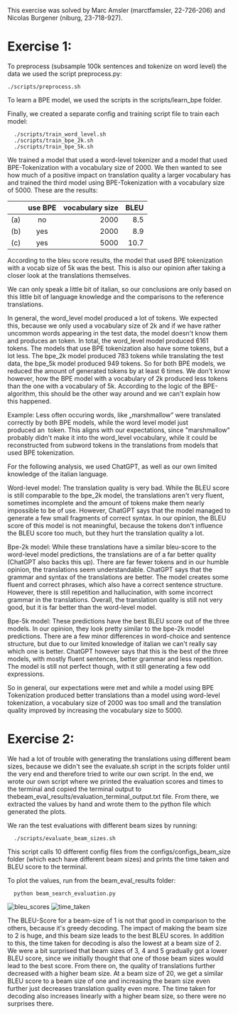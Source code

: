 This exercise was solved by Marc Amsler (marctfamsler, 22-726-206) and Nicolas Burgener (niburg, 23-718-927).

# Exercise 1:

To preprocess (subsample 100k sentences and tokenize on word level) the data we used the script preprocess.py:

    ./scripts/preprocess.sh

To learn a BPE model, we used the scripts in the scripts/learn_bpe folder.

Finally, we created a separate config and training script file to train each model:

      ./scripts/train_word_level.sh
      ./scripts/train_bpe_2k.sh
      ./scripts/train_bpe_5k.sh

We trained a model that used a word-level tokenizer and a model that used BPE-Tokenization with a vocabulary size of 2000. We then wanted to see how much of a positive impact on translation quality a larger vocabulary has and trained the third model using BPE-Tokenization with a vocabulary size of 5000. These are the results:


|       |  use BPE  | vocabulary size | BLEU |
|:------|:---------:|----------------:|-----:|
| (a)   | no        | 2000            | 8.5  |
| (b)   | yes       | 2000            | 8.9  |
| (c)   | yes       | 5000            | 10.7 |

According to the bleu score results, the model that used BPE tokenization with a vocab size of 5k was the best. This is also our opinion after taking a closer look at the translations themselves.

We can only speak a little bit of italian, so our conclusions are only based on this little bit of language knowledge and the comparisons to the reference translations.

In general, the word_level model produced a lot of <unk> tokens. We expected this, because we only used a vocabulary size of 2k and if we have rather uncommon words appearing in the test data, the model doesn't know them and produces an <unk> token. In total, the word_level model produced 6161 <unk> tokens. The models that use BPE tokenization also have some <unk> tokens, but a lot less. The bpe_2k model produced 783 <unk> tokens while translating the test data, the bpe_5k model produced 949 <unk> tokens. So for both BPE models, we reduced the amount of generated <unk> tokens by at least 6 times.
We don't know however, how the BPE model with a vocabulary of 2k produced less <unk> tokens than the one with a vocabulary of 5k. According to the logic of the BPE-algorithm, this should be the other way around and we can't explain how this happened.

Example: Less often occuring words, like „marshmallow“ were translated correctly by both BPE models, while the word level model just produced an <unk> token. This aligns with our expectations, since "marshmallow" probably didn't make it into the word_level vocabulary, while it could be reconstructed from subword tokens in the translations from models that used BPE tokenization. 

For the following analysis, we used ChatGPT, as well as our own limited knowledge of the italian language.

Word-level model: The translation quality is very bad. While the BLEU score is still comparable to the bpe_2k model, the translations aren't very fluent, sometimes incomplete and the amount of <unk> tokens make them nearly impossible to be of use. However, ChatGPT says that the model managed to generate a few small fragments of correct syntax. In our opinion, the BLEU score of this model is not meaningful, because the <unk> tokens don't influence the BLEU score too much, but they hurt the translation quality a lot.

Bpe-2k model: While these translations have a similar bleu-score to the word-level model predictions, the translations are of a far better quality (ChatGPT also backs this up). There are far fewer <unk> tokens and in our humble opinion, the translations seem understandable. ChatGPT says that the grammar and syntax of the translations are better. The model creates some fluent and correct phrases, which also have a correct sentence structure. However, there is still repetition and hallucination, with some incorrect grammar in the translations. Overall, the translation quality is still not very good, but it is far better than the word-level model. 

Bpe-5k model: These predictions have the best BLEU score out of the three models. In our opinion, they look pretty similar to the bpe-2k model predictions. There are a few minor differences in word-choice and sentence structure, but due to our limited knowledge of italian we can't really say which one is better. ChatGPT however says that this is the best of the three models, with mostly fluent sentences, better grammar and less repetition. The model is still not perfect though, with it still generating a few odd expressions. 

So in general, our expectations were met and while a model using BPE Tokenization produced better translations than a model using word-level tokenization, a vocabulary size of 2000 was too small and the translation quality improved by increasing the vocabulary size to 5000.


# Exercise 2:
We had a lot of trouble with generating the translations using different beam sizes, because we didn't see the evaluate.sh script in the scripts folder until the very end and therefore tried to write our own script. In the end, we wrote our own script where we printed the evaluation scores and times to the terminal and copied the terminal output to thebeam_eval_results/evaluation_terminal_output.txt file. From there, we extracted the values by hand and wrote them to the python file which generated the plots.

We ran the test evaluations with different beam sizes by running:

      ./scripts/evaluate_beam_sizes.sh

This script calls 10 different config files from the configs/configs_beam_size folder (which each have different beam sizes) and prints the time taken and BLEU score to the terminal.

To plot the values, run from the beam_eval_results folder:

      python beam_search_evaluation.py

![bleu_scores](https://github.com/user-attachments/assets/7756a163-68a8-4234-a8e7-2fa2eca2f414)
![time_taken](https://github.com/user-attachments/assets/17b7b667-5bfb-48b8-bf3d-5f514d4e7bef)

The BLEU-Score for a beam-size of 1 is not that good in comparison to the others, because it's greedy decoding. The impact of making the beam size to 2 is huge, and this beam size leads to the best BLEU scores. In addition to this, the time taken for decoding is also the lowest at a beam size of 2. We were a bit surprised that beam sizes of 3, 4 and 5 gradually got a lower BLEU score, since we initially thought that one of those beam sizes would lead to the best score. From there on, the quality of translations further decreased with a higher beam size. At a beam size of 20, we get a similar BLEU score to a beam size of one and increasing the beam size even further just decreases translation quality even more. The time taken for decoding also increases linearly with a higher beam size, so there were no surprises there.




